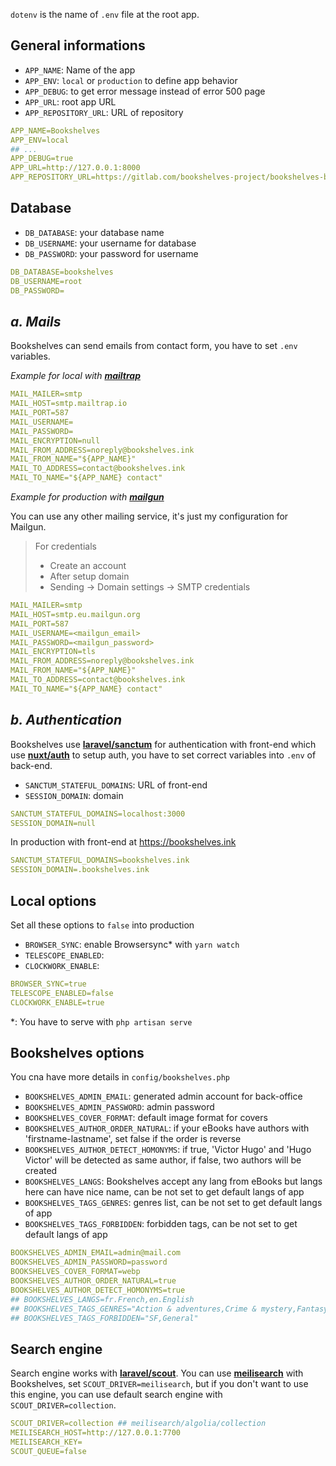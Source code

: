 `dotenv` is the name of `.env` file at the root app.

## General informations

- `APP_NAME`: Name of the app
- `APP_ENV`: `local` or `production` to define app behavior
- `APP_DEBUG`: to get error message instead of error 500 page
- `APP_URL`: root app URL
- `APP_REPOSITORY_URL`: URL of repository

```yml
APP_NAME=Bookshelves
APP_ENV=local
## ...
APP_DEBUG=true
APP_URL=http://127.0.0.1:8000
APP_REPOSITORY_URL=https://gitlab.com/bookshelves-project/bookshelves-back
```

## Database

- `DB_DATABASE`: your database name
- `DB_USERNAME`: your username for database
- `DB_PASSWORD`: your password for username

```yml
DB_DATABASE=bookshelves
DB_USERNAME=root
DB_PASSWORD=
```

## *a. Mails*

Bookshelves can send emails from contact form, you have to set `.env` variables.

*Example for local with [**mailtrap**](https://mailtrap.io/)*

```yml
MAIL_MAILER=smtp
MAIL_HOST=smtp.mailtrap.io
MAIL_PORT=587
MAIL_USERNAME=
MAIL_PASSWORD=
MAIL_ENCRYPTION=null
MAIL_FROM_ADDRESS=noreply@bookshelves.ink
MAIL_FROM_NAME="${APP_NAME}"
MAIL_TO_ADDRESS=contact@bookshelves.ink
MAIL_TO_NAME="${APP_NAME} contact"
```

*Example for production with [**mailgun**](https://www.mailgun.com/)*

You can use any other mailing service, it's just my configuration for Mailgun.

>For credentials
>
>- Create an account
>- After setup domain
>- Sending -> Domain settings -> SMTP credentials

```yaml
MAIL_MAILER=smtp
MAIL_HOST=smtp.eu.mailgun.org
MAIL_PORT=587
MAIL_USERNAME=<mailgun_email>
MAIL_PASSWORD=<mailgun_password>
MAIL_ENCRYPTION=tls
MAIL_FROM_ADDRESS=noreply@bookshelves.ink
MAIL_FROM_NAME="${APP_NAME}"
MAIL_TO_ADDRESS=contact@bookshelves.ink
MAIL_TO_NAME="${APP_NAME} contact"
```

## *b. Authentication*

Bookshelves use [**laravel/sanctum**](https://github.com/laravel/sanctum) for authentication with front-end which use [**nuxt/auth**](https://auth.nuxtjs.org/) to setup auth, you have to set correct variables into `.env` of back-end.

- `SANCTUM_STATEFUL_DOMAINS`: URL of front-end
- `SESSION_DOMAIN`: domain

```yaml
SANCTUM_STATEFUL_DOMAINS=localhost:3000
SESSION_DOMAIN=null
```

In production with front-end at <https://bookshelves.ink>

```yaml
SANCTUM_STATEFUL_DOMAINS=bookshelves.ink
SESSION_DOMAIN=.bookshelves.ink
```

## Local options

Set all these options to `false` into production

- `BROWSER_SYNC`: enable Browsersync* with `yarn watch`
- `TELESCOPE_ENABLED`:
- `CLOCKWORK_ENABLE`:

```yml
BROWSER_SYNC=true
TELESCOPE_ENABLED=false
CLOCKWORK_ENABLE=true
```

*: You have to serve with `php artisan serve`

## Bookshelves options

You cna have more details in `config/bookshelves.php`

- `BOOKSHELVES_ADMIN_EMAIL`: generated admin account for back-office
- `BOOKSHELVES_ADMIN_PASSWORD`: admin password
- `BOOKSHELVES_COVER_FORMAT`: default image format for covers
- `BOOKSHELVES_AUTHOR_ORDER_NATURAL`: if your eBooks have authors with 'firstname-lastname', set false if the order is reverse
- `BOOKSHELVES_AUTHOR_DETECT_HOMONYMS`: if true, 'Victor Hugo' and 'Hugo Victor' will be detected as same author, if false, two authors will be created
- `BOOKSHELVES_LANGS`: Bookshelves accept any lang from eBooks but langs here can have nice name, can be not set to get default langs of app
- `BOOKSHELVES_TAGS_GENRES`: genres list, can be not set to get default langs of app
- `BOOKSHELVES_TAGS_FORBIDDEN`: forbidden tags, can be not set to get default langs of app

```yml
BOOKSHELVES_ADMIN_EMAIL=admin@mail.com
BOOKSHELVES_ADMIN_PASSWORD=password
BOOKSHELVES_COVER_FORMAT=webp
BOOKSHELVES_AUTHOR_ORDER_NATURAL=true
BOOKSHELVES_AUTHOR_DETECT_HOMONYMS=true
## BOOKSHELVES_LANGS=fr.French,en.English
## BOOKSHELVES_TAGS_GENRES="Action & adventures,Crime & mystery,Fantasy,Horror,Romance,Science fiction"
## BOOKSHELVES_TAGS_FORBIDDEN="SF,General"
```

## Search engine

Search engine works with [**laravel/scout**](https://laravel.com/docs/8.x/scout). You can use [**meilisearch**](https://www.meilisearch.com/) with Bookshelves, set `SCOUT_DRIVER=meilisearch`, but if you don't want to use this engine, you can use default search engine with `SCOUT_DRIVER=collection`.

```yml
SCOUT_DRIVER=collection ## meilisearch/algolia/collection
MEILISEARCH_HOST=http://127.0.0.1:7700
MEILISEARCH_KEY=
SCOUT_QUEUE=false
```
